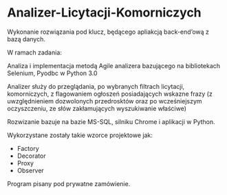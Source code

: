 # Analizer-Licytacji-Komorniczych
Wykonanie rozwiązania pod klucz, będącego apliakcją back-end’ową z bazą danych.

W ramach zadania:

Analiza i implementacja metodą Agile analizera bazującego na bibliotekach Selenium, Pyodbc w Python 3.0

Analizer służy do przeglądania, po wybranych filtrach licytacji, komorniczych, z flagowaniem ogłoszeń posiadających wskazne frazy (z uwzględnieniem dozwolonych przedrosktów oraz po wcześniejszym oczyszczeniu, ze słów zakłamujących wyszukiwanie właściwe)

Rozwizanie bazuje na bazie MS-SQL, silniku Chrome i aplikacji w Python.

Wykorzystane zostały takie wzorce projektowe jak: <br>
- Factory <br>
- Decorator <br>
- Proxy <br>
- Observer
  

Program pisany pod prywatne zamówienie.
